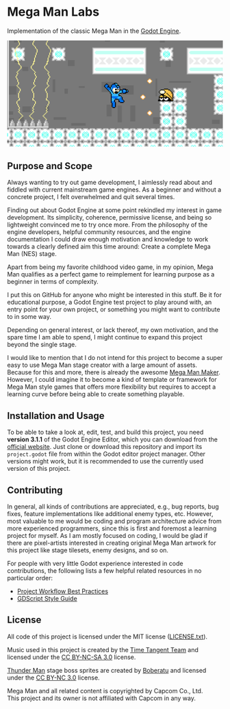 # Mega Man Labs

Implementation of the classic Mega Man in the [Godot Engine](https://godotengine.org).

![In-game screenshot](/.resources/screenshot-01.png)

## Purpose and Scope

Always wanting to try out game development, I aimlessly read about and fiddled
with current mainstream game engines. As a beginner and without a concrete
project, I felt overwhelmed and quit several times.

Finding out about Godot Engine at some point rekindled my interest in game
development. Its simplicity, coherence, permissive license, and being so
lightweight convinced me to try once more. From the philosophy of the engine
developers, helpful community resources, and the engine documentation I could
draw enough motivation and knowledge to work towards a clearly defined aim this
time around: Create a complete Mega Man (NES) stage.

Apart from being my favorite childhood video game, in my opinion, Mega Man
qualifies as a perfect game to reimplement for learning purpose as a beginner
in terms of complexity.

I put this on GitHub for anyone who might be interested in this stuff.
Be it for educational purpose, a Godot Engine test project to play around with,
an entry point for your own project, or something you might want to contribute
to in some way.

Depending on general interest, or lack thereof, my own motivation, and the
spare time I am able to spend, I might continue to expand this project beyond
the single stage.

I would like to mention that I do not intend for this project to become a
super easy to use Mega Man stage creator with a large amount of assets.
Because for this and more, there is already the awesome
[Mega Man Maker](https://megamanmaker.com/). However, I could imagine it to
become a kind of template or framework for Mega Man style games that offers
more flexibility but requires to accept a learning curve before being able to
create something playable.

## Installation and Usage

To be able to take a look at, edit, test, and build this project, you need
**version 3.1.1** of the Godot Engine Editor, which you can download from the
[official website](https://godotengine.org/download). Just clone or download
this repository and import its `project.godot` file from within the Godot
editor project manager. Other versions might work, but it is recommended to
use the currently used version of this project.

## Contributing

In general, all kinds of contributions are appreciated, e.g., bug reports,
bug fixes, feature implementations like additional enemy types, etc.
However, most valuable to me would be coding and program architecture advice
from more experienced programmers, since this is first and foremost a learning
project for myself. As I am mostly focused on coding, I would be glad if there
are pixel-artists interested in creating original Mega Man artwork for this
project like stage tilesets, enemy designs, and so on.

For people with very little Godot experience interested in code contributions,
the following lists a few helpful related resources in no particular order:

- [Project Workflow Best Practices][Best Practices]
- [GDScript Style Guide][Style Guide]

## License

All code of this project is licensed under the MIT license
([LICENSE.txt](LICENSE.txt)).

Music used in this project is created by the
[Time Tangent Team](https://timetangentteam.bandcamp.com/releases) and
licensed under the [CC BY-NC-SA 3.0][CC BY-NC-SA 3.0] license.

[Thunder Man][Thunder Man Deviant Art] stage boss sprites are created by
[Boberatu][Boberatu Deviant Art] and licensed under the
[CC BY-NC 3.0][CC BY-NC 3.0] license.

Mega Man and all related content is copyrighted by Capcom Co., Ltd.  
This project and its owner is not affiliated with Capcom in any way.

[Boberatu Deviant Art]: https://www.deviantart.com/boberatu
[Thunder Man Deviant Art]: https://www.deviantart.com/boberatu/art/MPN-001-Thunder-man-313453472
[CC BY-NC-SA 3.0]: https://creativecommons.org/licenses/by-nc-sa/3.0/
[CC BY-NC 3.0]: https://creativecommons.org/licenses/by-nc/3.0/
[Best Practices]: https://docs.godotengine.org/en/latest/getting_started/workflow/best_practices/index.html
[Style Guide]: https://docs.godotengine.org/en/latest/getting_started/scripting/gdscript/gdscript_styleguide.html
